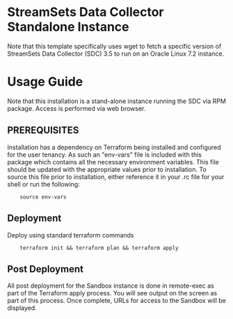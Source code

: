 # StreamSets Data Collector Standalone Instance
Note that this template specifically uses wget to fetch a specific version of StreamSets Data Collector (SDC) 3.5 to run on an Oracle Linux 7.2 instance.

# Usage Guide
  
Note that this installation is a stand-alone instance running the SDC via RPM package. Access is performed via web browser.

## PREREQUISITES

Installation has a dependency on Terraform being installed and configured for the user tenancy.   As such an "env-vars" file is included with this package which contains all the necessary environment variables.  This file should be updated with the appropriate values prior to installation.  To source this file prior to installation, either reference it in your .rc file for your shell or run the following:

        source env-vars

## Deployment

Deploy using standard terraform commands

        terraform init && terraform plan && terraform apply

## Post Deployment

All post deployment for the Sandbox instance is done in remote-exec as part of the Terraform apply process.  You will see output on the screen as part of this process.  Once complete, URLs for access to the Sandbox will be displayed.
